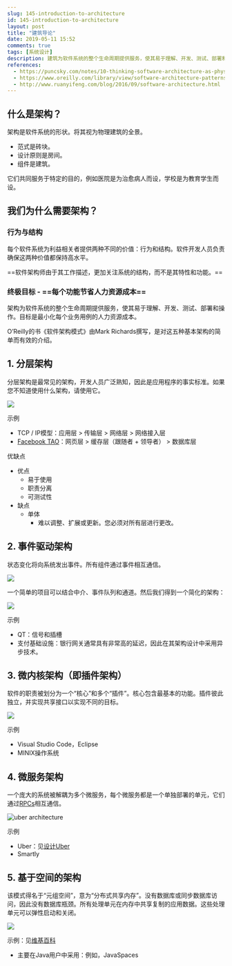 ```yaml
---
slug: 145-introduction-to-architecture
id: 145-introduction-to-architecture
layout: post
title: "建筑导论"
date: 2019-05-11 15:52
comments: true
tags: [系统设计]
description: 建筑为软件系统的整个生命周期提供服务，使其易于理解、开发、测试、部署和操作。O’Reilly的书《软件架构模式》对五种基本架构进行了简单而有效的介绍。
references:
  - https://puncsky.com/notes/10-thinking-software-architecture-as-physical-buildings
  - https://www.oreilly.com/library/view/software-architecture-patterns/9781491971437/ch01.html
  - http://www.ruanyifeng.com/blog/2016/09/software-architecture.html
---
```


## 什么是架构？

架构是软件系统的形状。将其视为物理建筑的全景。

* 范式是砖块。
* 设计原则是房间。
* 组件是建筑。

它们共同服务于特定的目的，例如医院是为治愈病人而设，学校是为教育学生而设。

## 我们为什么需要架构？

### 行为与结构

每个软件系统为利益相关者提供两种不同的价值：行为和结构。软件开发人员负责确保这两种价值都保持高水平。

==软件架构师由于其工作描述，更加关注系统的结构，而不是其特性和功能。==

### 终极目标 - ==每个功能节省人力资源成本==

架构为软件系统的整个生命周期提供服务，使其易于理解、开发、测试、部署和操作。目标是最小化每个业务用例的人力资源成本。

O’Reilly的书《软件架构模式》由Mark Richards撰写，是对这五种基本架构的简单而有效的介绍。

## 1. 分层架构

分层架构是最常见的架构，开发人员广泛熟知，因此是应用程序的事实标准。如果您不知道使用什么架构，请使用它。

[comment]: \<\> (https://www.draw.io/#G1ldM5O9Y62Upqg_t5rcTNHIRseP-7fqQT)

![](https://res.cloudinary.com/dohtidfqh/image/upload/v1557614663/web-guiguio/Software_Architecture_101.png)

示例

* TCP / IP模型：应用层 > 传输层 > 网络层 > 网络接入层
* [Facebook TAO](https://puncsky.com/notes/49-facebook-tao)：网页层 > 缓存层（跟随者 + 领导者） > 数据库层

优缺点

* 优点
    * 易于使用
    * 职责分离
    * 可测试性
* 缺点
    * 单体
        * 难以调整、扩展或更新。您必须对所有层进行更改。

## 2. 事件驱动架构

状态变化将向系统发出事件。所有组件通过事件相互通信。

![](https://res.cloudinary.com/dohtidfqh/image/upload/v1557614663/web-guiguio/software-architecture-101-event-driven.png)

一个简单的项目可以结合中介、事件队列和通道。然后我们得到一个简化的架构：

![](https://res.cloudinary.com/dohtidfqh/image/upload/v1557614663/web-guiguio/software-architecture-101-event-driven-simplified.png)

示例

* QT：信号和插槽
* 支付基础设施：银行网关通常具有非常高的延迟，因此在其架构设计中采用异步技术。

## 3. 微内核架构（即插件架构）

软件的职责被划分为一个“核心”和多个“插件”。核心包含最基本的功能。插件彼此独立，并实现共享接口以实现不同的目标。

![](https://res.cloudinary.com/dohtidfqh/image/upload/v1557614663/web-guiguio/software-architecture-101-micro-kernel.png)

示例

* Visual Studio Code，Eclipse
* MINIX操作系统

## 4. 微服务架构

一个庞大的系统被解耦为多个微服务，每个微服务都是一个单独部署的单元，它们通过[RPCs](/blog/2016-02-13-crack-the-system-design-interview#21-communication)相互通信。

![uber architecture](https://res.cloudinary.com/dohtidfqh/image/upload/v1546574738/web-guiguio/uber-architecture_2.jpg)

示例

* Uber：见[设计Uber](https://puncsky.com/notes/120-designing-uber)
* Smartly

## 5. 基于空间的架构

该模式得名于“元组空间”，意为“分布式共享内存”。没有数据库或同步数据库访问，因此没有数据库瓶颈。所有处理单元在内存中共享复制的应用数据。这些处理单元可以弹性启动和关闭。

![](https://res.cloudinary.com/dohtidfqh/image/upload/v1557614663/web-guiguio/software-architecture-101-space-based.png)

示例：见[维基百科](https://en.wikipedia.org/wiki/Tuple_space#Example_usage)

- 主要在Java用户中采用：例如，JavaSpaces